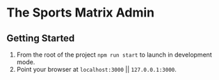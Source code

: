 # The Sports Matrix Admin

## Getting Started

1) From the root of the project `npm run start` to launch in development mode.
2) Point your browser at `localhost:3000` || `127.0.0.1:3000`.
